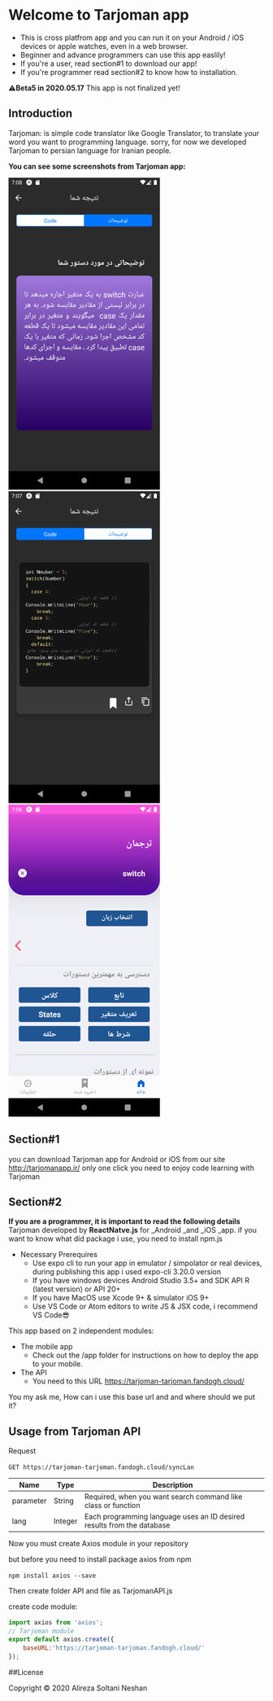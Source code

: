 # Welcome to Tarjoman app
* This is cross platfrom app and you can run it on your Android / iOS devices or apple watches, even in a web browser.
* Beginner and advance programmers can use this app easlily!
* If you're a user, read section#1 to download our app!
* If you're programmer read section#2 to know how to installation.

⚠️**Beta5 in 2020.05.17** This app is not finalized yet! 
##  Introduction
Tarjoman: is simple code translator like Google Translator, to translate your word you want to programming language.
sorry, for now we developed Tarjoman to persian language for Iranian people.

**You can see some screenshots from Tarjoman app:**

![TarjomanHomeScreen](https://github.com/AlirezaSoltaniNeshan/Tarjomanapp/blob/master/images/TarjomanCodeDescription.png)
![TarjomanCodeScreen](https://github.com/AlirezaSoltaniNeshan/Tarjomanapp/blob/master/images/TarjomanCodepage.png)
![description](https://github.com/AlirezaSoltaniNeshan/Tarjomanapp/blob/master/images/TarjomanHomePage.png)
## Section#1
you can download Tarjoman app for Android or iOS from our site 
http://tarjomanapp.ir/
only one click you need to enjoy code learning with Tarjoman

## Section#2
**If you are a programmer, it is important to read the following details**
Tarjoman developed by **ReactNatve.js** for _Android _and _iOS _app. if you want to know what did package i use, you need to install npm.js

* Necessary Prerequires 
   * Use expo cli to run your app in emulator / simpolator or real devices, during publishing this app i used expo-cli 3.20.0 version
   * If you have windows devices Android Studio 3.5+ and SDK API R (latest version) or API 20+
   * If you have MacOS use Xcode 9+ & simulator iOS 9+
   * Use VS Code or Atom editors to write JS & JSX code, i recommend VS Code😎

This app based on 2 independent modules:
* The mobile app
   * Check out the /app folder for instructions on how to deploy the app to your mobile.
* The API 
   * You need to this URL https://tarjoman-tarjoman.fandogh.cloud/

You my ask me, How can i use this base url and and where should we put it?

## Usage from Tarjoman API

Request

`GET https://tarjoman-tarjoman.fandogh.cloud/syncLan`

| Name | Type | Description                                                                     |
|------|------|---------------------------------------------------------------------------------|
|parameter| String |Required, when you want search command like class or function               |
|lang| Integer |Each programming language uses an ID desired results from the database           |

Now you must create Axios module in your repository 

but before you need to install package axios from npm

`npm install axios --save `

Then create folder API and file as TarjomanAPI.js

create code module:

```js
import axios from 'axios';
// Tarjoman module
export default axios.create({
    baseURL:'https://tarjoman-tarjoman.fandogh.cloud/'
});
```

##License

Copyright © 2020 Alireza Soltani Neshan
